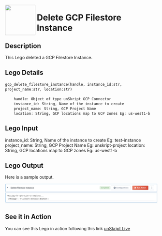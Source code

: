 [<img align="left" src="https://unskript.com/assets/favicon.png" width="100" height="100" style="padding-right: 5px">](https://unskript.com/assets/favicon.png) 
<h1>Delete GCP Filestore Instance</h1>

## Description
This Lego deleted a GCP Filestore Instance.

## Lego Details

    gcp_delete_filestore_instance(handle, instance_id:str, project_name:str, location:str)

        handle: Object of type unSkript GCP Connector
        instance_id: String, Name of the instance to create
        project_name: String, GCP Project Name
        location: String, GCP locations map to GCP zones Eg: us-west1-b

## Lego Input
instance_id: String, Name of the instance to create Eg: test-instance
project_name: String, GCP Project Name Eg: unskript-project
location: String, GCP locations map to GCP zones Eg: us-west1-b

## Lego Output
Here is a sample output.

<img src="./1.png">


## See it in Action

You can see this Lego in action following this link [unSkript Live](https://us.app.unskript.io)